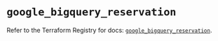# `google_bigquery_reservation`

Refer to the Terraform Registry for docs: [`google_bigquery_reservation`](https://registry.terraform.io/providers/hashicorp/google/5.19.0/docs/resources/bigquery_reservation).
